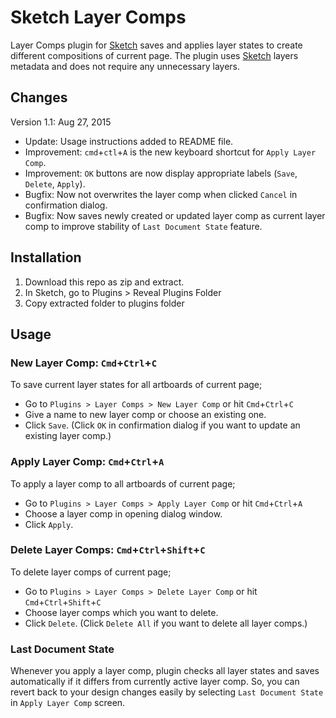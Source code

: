# Sketch Layer Comps

Layer Comps plugin for [Sketch][] saves and applies layer states to create different compositions of current page. The plugin uses [Sketch][] layers metadata and does not require any unnecessary layers.

[Sketch]: http://bohemiancoding.com/sketch/

## Changes

Version 1.1: Aug 27, 2015

* Update: Usage instructions added to README file.
* Improvement: ```cmd```+```ctl```+```A``` is the new keyboard shortcut for ```Apply Layer Comp```.
* Improvement: ```OK``` buttons are now display appropriate labels (```Save```, ```Delete```, ```Apply```).
* Bugfix: Now not overwrites the layer comp when clicked ```Cancel``` in confirmation dialog.
* Bugfix: Now saves newly created or updated layer comp as current layer comp to improve stability of ```Last Document State``` feature.

## Installation

1. Download this repo as zip and extract. 
2. In Sketch, go to Plugins > Reveal Plugins Folder
3. Copy extracted folder to plugins folder

## Usage

### New Layer Comp: ```Cmd```+```Ctrl```+```C```

To save current layer states for all artboards of current page;

* Go to ```Plugins > Layer Comps > New Layer Comp``` or hit ```Cmd```+```Ctrl```+```C```
* Give a name to new layer comp or choose an existing one.
* Click ```Save```. (Click ```OK``` in confirmation dialog if you want to update an existing layer comp.)

### Apply Layer Comp: ```Cmd```+```Ctrl```+```A```

To apply a layer comp to all artboards of current page;

* Go to ```Plugins > Layer Comps > Apply Layer Comp``` or hit ```Cmd```+```Ctrl```+```A```
* Choose a layer comp in opening dialog window.
* Click ```Apply```.

### Delete Layer Comps: ```Cmd```+```Ctrl```+```Shift```+```C```

To delete layer comps of current page;

* Go to ```Plugins > Layer Comps > Delete Layer Comp``` or hit ```Cmd```+```Ctrl```+```Shift```+```C```
* Choose layer comps which you want to delete.
* Click ```Delete```. (Click ```Delete All``` if you want to delete all layer comps.)

### Last Document State

Whenever you apply a layer comp, plugin checks all layer states and saves automatically if it differs from currently active layer comp. So, you can revert back to your design changes easily by selecting ```Last Document State``` in ```Apply Layer Comp``` screen.
